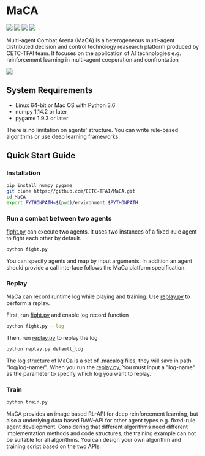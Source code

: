 # MaCA
![](https://img.shields.io/badge/language-python-green.svg)
![](https://img.shields.io/badge/platform-linux-green.svg)
![](https://img.shields.io/badge/platform-mac-green.svg)
![](https://img.shields.io/badge/stability-experimental-green.svg)

Multi-agent Combat Arena (MaCA) is a heterogeneous multi-agent distributed decision and control technology reasearch platform produced by CETC-TFAI team. It focuses on the application of AI technologies e.g. reinforcement learning in multi-agent cooperation and confrontation

![](https://leonfg.github.io/maca/resource/maca.gif)

## System Requirements
- Linux 64-bit or Mac OS with Python 3.6
- numpy 1.14.2 or later
- pygame 1.9.3 or later

There is no limitation on agents' structure. You can write rule-based algorithms or use deep learning frameworks.
## Quick Start Guide
### Installation
```bash
pip install numpy pygame
git clone https://github.com/CETC-TFAI/MaCA.git
cd MaCA
export PYTHONPATH=$(pwd)/environment:$PYTHONPATH
```
### Run a combat between two agents
[fight.py](fight.py) can execute two agents. It uses two instances of a fixed-rule agent to fight each other by default.
```bash
python fight.py
```
You can specify agents and map by input arguments. In addition an agent should provide a call interface follows the MaCa platform specification.
### Replay
MaCa can record runtime log while playing and training. Use [replay.py](replay.py) to perform a replay.

First, run [fight.py](fight.py) and enable log record function
```bash
python fight.py --log
```
Then, run [replay.py](replay.py) to replay the log
```bash
python replay.py default_log
```
The log structure of MaCa is a set of .macalog files, they will save in path "log/log-name/".
When you run the [replay.py](replay.py), You must input a "log-name" as the parameter to specify which log you want to replay.
### Train
```bash
python train.py
```
MaCA provides an image based RL-API for deep reinforcement learning, but also a underlying data based RAW-API for other agent types e.g. fixed-rule agent development. Considering that different algorithms need different implementation methods and code structures, the training example can not be suitable for all algorithms. You can design your own algorithm and training script based on the two APIs.

